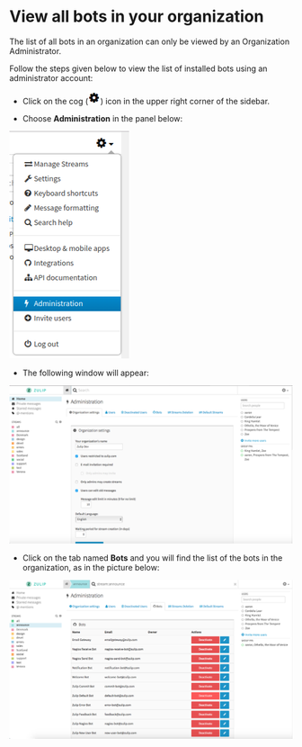 # View all bots in your organization

The list of all bots in an organization can only be viewed by an
Organization Administrator.

Follow the steps given below to view the list of installed bots using
an administrator account:

* Click on the cog (![cog](/static/images/help/cog.png)) icon in the
upper right corner of the sidebar.

* Choose **Administration** in the panel below:

![admin-panel](/static/images/help/admin.png)

* The following window will appear:

![admin-window](/static/images/help/admin-window.png)

* Click on the tab named **Bots** and you will find the list of
  the bots in the organization, as in the picture below:

![bot-panel-admin](/static/images/help/bot-panel-admin.png)
